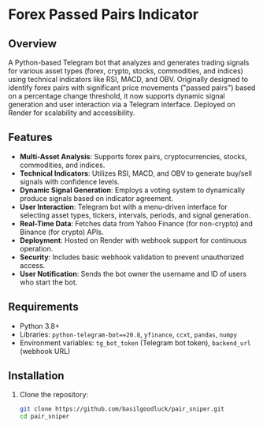 # Forex Passed Pairs Indicator

## Overview
A Python-based Telegram bot that analyzes and generates trading signals for various asset types (forex, crypto, stocks, commodities, and indices) using technical indicators like RSI, MACD, and OBV. Originally designed to identify forex pairs with significant price movements ("passed pairs") based on a percentage change threshold, it now supports dynamic signal generation and user interaction via a Telegram interface. Deployed on Render for scalability and accessibility.

## Features
- **Multi-Asset Analysis**: Supports forex pairs, cryptocurrencies, stocks, commodities, and indices.
- **Technical Indicators**: Utilizes RSI, MACD, and OBV to generate buy/sell signals with confidence levels.
- **Dynamic Signal Generation**: Employs a voting system to dynamically produce signals based on indicator agreement.
- **User Interaction**: Telegram bot with a menu-driven interface for selecting asset types, tickers, intervals, periods, and signal generation.
- **Real-Time Data**: Fetches data from Yahoo Finance (for non-crypto) and Binance (for crypto) APIs.
- **Deployment**: Hosted on Render with webhook support for continuous operation.
- **Security**: Includes basic webhook validation to prevent unauthorized access.
- **User Notification**: Sends the bot owner the username and ID of users who start the bot.

## Requirements
- Python 3.8+
- Libraries: `python-telegram-bot==20.8`, `yfinance`, `ccxt`, `pandas`, `numpy`
- Environment variables: `tg_bot_token` (Telegram bot token), `backend_url` (webhook URL)

## Installation
1. Clone the repository:
   ```bash
   git clone https://github.com/basilgoodluck/pair_sniper.git
   cd pair_sniper